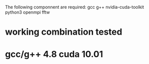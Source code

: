 The following componnent are required:
gcc
g++
nvidia-cuda-toolkit
python3
openmpi
fftw

# working combination tested
# gcc/g++ 4.8 cuda 10.01
#
#
#

